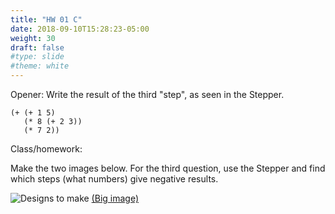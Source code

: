 ```yaml
---
title: "HW 01 C"
date: 2018-09-10T15:28:23-05:00
weight: 30
draft: false
#type: slide
#theme: white
---
```


Opener: Write the result of the third "step", as seen in the Stepper.

    (+ (+ 1 5)
       (* 8 (+ 2 3))
       (* 7 2))

Class/homework:

Make the two images below. For the third question, use the Stepper and
find which steps (what numbers) give negative results.

![Designs to make](hw1c-small.jpg "Chapter 1 HW C")
[(Big image)](hw1c.jpg)

